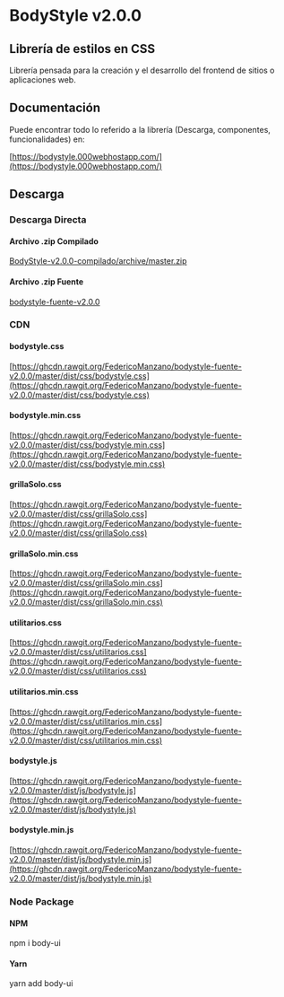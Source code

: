 # BodyStyle v2.0.0

## Librería de estilos en CSS

Librería pensada para la creación y el desarrollo del frontend de sitios o aplicaciones
web.

## Documentación

Puede encontrar todo lo referido a la librería (Descarga, componentes, funcionalidades) en: 

[https://bodystyle.000webhostapp.com/](https://bodystyle.000webhostapp.com/)

## Descarga

### Descarga Directa

#### Archivo .zip Compilado

[BodyStyle-v2.0.0-compilado/archive/master.zip](https://github.com/FedericoManzano/BodyStyle-v2.0.0-compilado/archive/master.zip)

#### Archivo .zip Fuente

[bodystyle-fuente-v2.0.0](https://github.com/FedericoManzano/bodystyle-fuente-v2.0.0/archive/master.zip)

### CDN

#### bodystyle.css
[https://ghcdn.rawgit.org/FedericoManzano/bodystyle-fuente-v2.0.0/master/dist/css/bodystyle.css](https://ghcdn.rawgit.org/FedericoManzano/bodystyle-fuente-v2.0.0/master/dist/css/bodystyle.css)

#### bodystyle.min.css
[https://ghcdn.rawgit.org/FedericoManzano/bodystyle-fuente-v2.0.0/master/dist/css/bodystyle.min.css](https://ghcdn.rawgit.org/FedericoManzano/bodystyle-fuente-v2.0.0/master/dist/css/bodystyle.min.css)

#### grillaSolo.css
[https://ghcdn.rawgit.org/FedericoManzano/bodystyle-fuente-v2.0.0/master/dist/css/grillaSolo.css](https://ghcdn.rawgit.org/FedericoManzano/bodystyle-fuente-v2.0.0/master/dist/css/grillaSolo.css)

#### grillaSolo.min.css
[https://ghcdn.rawgit.org/FedericoManzano/bodystyle-fuente-v2.0.0/master/dist/css/grillaSolo.min.css](https://ghcdn.rawgit.org/FedericoManzano/bodystyle-fuente-v2.0.0/master/dist/css/grillaSolo.min.css)


#### utilitarios.css
[https://ghcdn.rawgit.org/FedericoManzano/bodystyle-fuente-v2.0.0/master/dist/css/utilitarios.css](https://ghcdn.rawgit.org/FedericoManzano/bodystyle-fuente-v2.0.0/master/dist/css/utilitarios.css)

#### utilitarios.min.css
[https://ghcdn.rawgit.org/FedericoManzano/bodystyle-fuente-v2.0.0/master/dist/css/utilitarios.min.css](https://ghcdn.rawgit.org/FedericoManzano/bodystyle-fuente-v2.0.0/master/dist/css/utilitarios.min.css)


#### bodystyle.js
[https://ghcdn.rawgit.org/FedericoManzano/bodystyle-fuente-v2.0.0/master/dist/js/bodystyle.js](https://ghcdn.rawgit.org/FedericoManzano/bodystyle-fuente-v2.0.0/master/dist/js/bodystyle.js)

#### bodystyle.min.js
[https://ghcdn.rawgit.org/FedericoManzano/bodystyle-fuente-v2.0.0/master/dist/js/bodystyle.min.js](https://ghcdn.rawgit.org/FedericoManzano/bodystyle-fuente-v2.0.0/master/dist/js/bodystyle.min.js)

### Node Package

#### NPM
npm i body-ui

#### Yarn
yarn add body-ui

